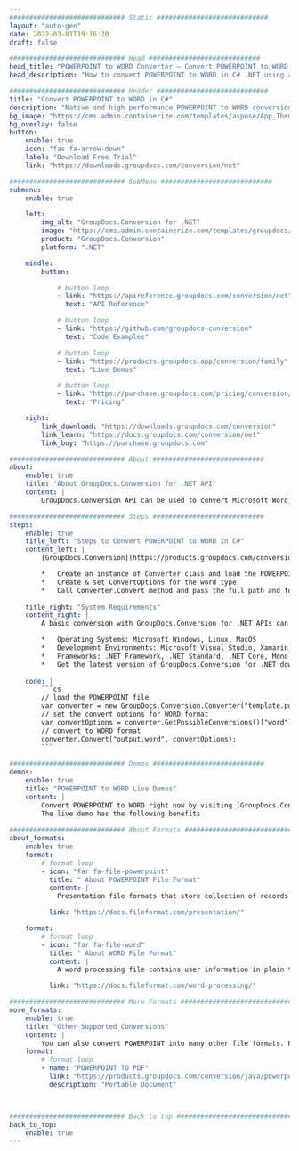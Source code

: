 ```yaml
---
############################# Static ############################
layout: "auto-gen"
date: 2022-03-01T19:16:20
draft: false

############################# Head ############################
head_title: "POWERPOINT to WORD Converter – Convert POWERPOINT to WORD in C# .NET"
head_description: "How to convert POWERPOINT to WORD in C# .NET using a few lines of code? Use GroupDocs documents conversion APIs to convert 160+ file formats."

############################# Header ############################
title: "Convert POWERPOINT to WORD in C#"
description: "Native and high performance POWERPOINT to WORD conversion using server side GroupDocs.Conversion for .NET APIs, without the use of any software like Microsoft or Open Office."
bg_image: "https://cms.admin.containerize.com/templates/aspose/App_Themes/V3/images/bg/header1.png"
bg_overlay: false
button:
    enable: true
    icon: "fas fa-arrow-down"
    label: "Download Free Trial"
    link: "https://downloads.groupdocs.com/conversion/net"

############################# SubMenu ############################
submenu:
    enable: true

    left:
        img_alt: "GroupDocs.Conversion for .NET"
        image: "https://cms.admin.containerize.com/templates/groupdocs/images/product-logos/90x90-noborder/groupdocs-conversion-net.png"
        product: "GroupDocs.Conversion"
        platform: ".NET"

    middle:
        button:

            # button loop
            - link: "https://apireference.groupdocs.com/conversion/net"
              text: "API Reference"

            # button loop
            - link: "https://github.com/groupdocs-conversion"
              text: "Code Examples"

            # button loop
            - link: "https://products.groupdocs.app/conversion/family"
              text: "Live Demos"

            # button loop
            - link: "https://purchase.groupdocs.com/pricing/conversion/net"
              text: "Pricing"

    right:
        link_download: "https://downloads.groupdocs.com/conversion"
        link_learn: "https://docs.groupdocs.com/conversion/net"
        link_buy: "https://purchase.groupdocs.com"

############################# About ############################
about:
    enable: true
    title: "About GroupDocs.Conversion for .NET API"
    content: |
        GroupDocs.Conversion API can be used to convert Microsoft Word, Excel, PowerPoint, PDF, Visio and various other formats. GroupDocs.Conversion is a standalone API that is suitable for server side and backend systems where high performance is required. It does not depend on any software like Microsoft or Open Office.

############################# Steps ############################
steps:
    enable: true
    title_left: "Steps to Convert POWERPOINT to WORD in C#"
    content_left: |
        [GroupDocs.Conversion](https://products.groupdocs.com/conversion/net) makes it easy for developers to convert the POWERPOINT file to WORD using a few lines of code.

        *   Create an instance of Converter class and load the POWERPOINT file with full path
        *   Create & set ConvertOptions for the word type
        *   Call Converter.Convert method and pass the full path and format (WORD) as parameter
        
    title_right: "System Requirements"
    content_right: |
        A basic conversion with GroupDocs.Conversion for .NET APIs can be done by implementing a few easy steps. Our APIs are supported on all major platforms and operating systems. Before executing the code below, please make sure that you have the following prerequisites installed on your system.

        *   Operating Systems: Microsoft Windows, Linux, MacOS
        *   Development Environments: Microsoft Visual Studio, Xamarin, MonoDevelop
        *   Frameworks: .NET Framework, .NET Standard, .NET Core, Mono
        *   Get the latest version of GroupDocs.Conversion for .NET downloaded from [Nuget](https://www.nuget.org/packages/groupdocs.conversion)
        
    code: |
        ```cs
        // load the POWERPOINT file
        var converter = new GroupDocs.Conversion.Converter("template.powerpoint");
        // set the convert options for WORD format
        var convertOptions = converter.GetPossibleConversions()["word"].ConvertOptions;
        // convert to WORD format
        converter.Convert("output.word", convertOptions);
        ```
        
############################# Demos ############################
demos:
    enable: true
    title: "POWERPOINT to WORD Live Demos"
    content: |
        Convert POWERPOINT to WORD right now by visiting [GroupDocs.Conversion Live Demos](https://products.groupdocs.app/conversion/family) website.  
        The live demo has the following benefits
        
############################# About Formats ############################
about_formats:
    enable: true
    format:
        # format loop
        - icon: "far fa-file-powerpoint"
          title: " About POWERPOINT File Format"
          content: |
            Presentation file formats that store collection of records to accommodate presentation data such as slides, shapes, text, animations, video, audio and embedded objects.

          link: "https://docs.fileformat.com/presentation/"

    format:
        # format loop
        - icon: "far fa-file-word"
          title: " About WORD File Format"
          content: |
            A word processing file contains user information in plain text or rich text format. A plain text file format contains unformatted text and no font or page settings etc. can be applied. In contrast, a rich text file format allows formatting options such as setting fonts type, styles (bold, italic, underline, etc.), page margins, headings, bullets and numbers, and several other formatting features.

          link: "https://docs.fileformat.com/word-processing/"

############################# More Formats ############################
more_formats:
    enable: true
    title: "Other Supported Conversions"
    content: |
        You can also convert POWERPOINT into many other file formats. Please see the complete list below.
    format: 
        # format loop
        - name: "POWERPOINT TO PDF"
          link: "https://products.groupdocs.com/conversion/java/powerpoint-to-pdf/"
          description: "Portable Document"



############################# Back to top ###############################
back_to_top:
    enable: true
---
```

